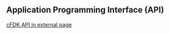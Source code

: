 ## Application Programming Interface (API)

[cFDK API in external page](https://pages.github.ibm.com/cloudFPGA/Dox/index.html)
